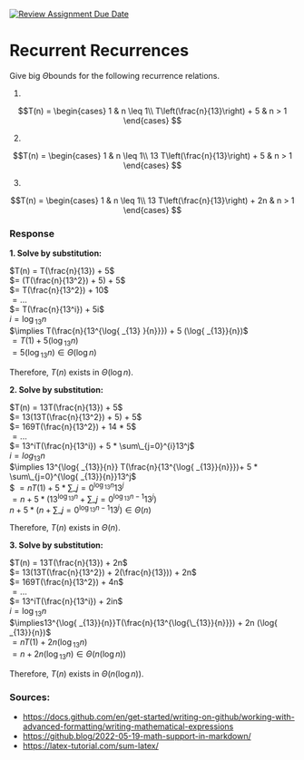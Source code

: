 [![Review Assignment Due Date](https://classroom.github.com/assets/deadline-readme-button-24ddc0f5d75046c5622901739e7c5dd533143b0c8e959d652212380cedb1ea36.svg)](https://classroom.github.com/a/8KYthzwp)
# Recurrent Recurrences

Give big $\Theta$bounds for the following recurrence relations.

1.
$$T(n) =
    \begin{cases}
        1 & n \leq 1\\
        T\left(\frac{n}{13}\right) + 5 & n > 1
    \end{cases}
$$

2.
$$T(n) =
    \begin{cases}
        1 & n \leq 1\\
        13 T\left(\frac{n}{13}\right) + 5 & n > 1
    \end{cases}
$$

3.
$$T(n) =
    \begin{cases}
        1 & n \leq 1\\
        13 T\left(\frac{n}{13}\right) + 2n & n > 1
    \end{cases}
$$

### Response

__1. Solve by substitution:__

$T(n) = T(\frac{n}{13}) + 5$<br>
$= (T(\frac{n}{13^2}) + 5) + 5$<br>
$= T(\frac{n}{13^2}) + 10$<br>
$= ...$<br>
$= T(\frac{n}{13^i}) + 5i$<br>
$i = \log{ _{13} }{n}$<br>
$\implies T(\frac{n}{13^{\log{ _{13} }{n}}}) + 5 (\log{ _{13}}{n})$<br>
$= T(1) + 5 (\log{ _{13}}{n})$<br>
$= 5 (\log{ _{13}}{n}) \in \Theta(\log{n})$<br>

Therefore, $T(n)$ exists in $\Theta(\log{n})$.

__2. Solve by substitution:__

$T(n) = 13T(\frac{n}{13}) + 5$<br>
$= 13(13T(\frac{n}{13^2}) + 5) + 5$<br>
$= 169T(\frac{n}{13^2}) + 14 * 5$<br>
$= ...$<br>
$= 13^iT(\frac{n}{13^i}) + 5 * \sum\_{j=0}^{i}13^j$<br>
$i = log{ _{13}}{n}$<br>
$\implies 13^{\log{ _{13}}{n}} T(\frac{n}{13^{\log{ _{13}}{n}}})+ 5 * \sum\_{j=0}^{\log{ _{13}}{n}}13^j$<br>$
$= nT(1) + 5 * \sum\_{j=0}^{\log{ _{13}}{n}}13^j$<br>
$= n + 5 * (13^{\log{ _{13}}{n}} + \sum\_{j=0}^{\log{ _{13}}{n} - 1}13^j)$<br>
$n + 5 * (n + \sum\_{j=0}^{\log{ _{13}}{n} - 1}13^j) \in \Theta(n)$<br>

Therefore, $T(n)$ exists in $\Theta(n)$.

__3. Solve by substitution:__

$T(n) = 13T(\frac{n}{13}) + 2n$<br> 
$= 13(13T(\frac{n}{13^2}) + 2(\frac{n}{13})) + 2n$<br>
$= 169T(\frac{n}{13^2}) + 4n$<br>
$= ...$<br>
$= 13^iT(\frac{n}{13^i}) + 2in$<br>
$i = \log{ _{13}}{n}$<br>
$\implies13^{\log{ _{13}}{n}}T(\frac{n}{13^{\log{\_{13}}{n}}}) + 2n (\log{ _{13}}{n})$<br>
$= nT(1) + 2n (\log{ _{13}}{n})$<br>
$= n + 2n (\log{ _{13}}{n})  \in \Theta(n (\log n))$<br>

Therefore, $T(n)$ exists in $\Theta(n (\log n))$.

### Sources:
- https://docs.github.com/en/get-started/writing-on-github/working-with-advanced-formatting/writing-mathematical-expressions
- https://github.blog/2022-05-19-math-support-in-markdown/
- https://latex-tutorial.com/sum-latex/
